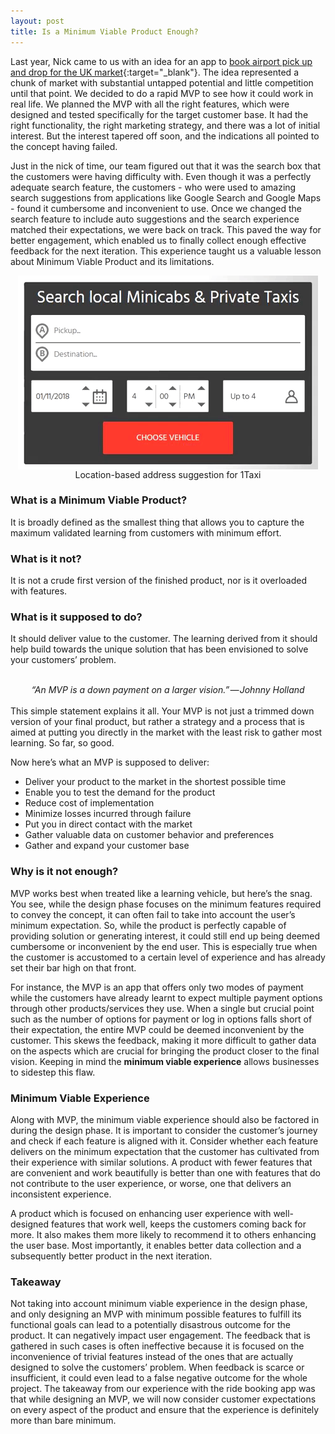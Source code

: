 ```yaml
---
layout: post
title: Is a Minimum Viable Product Enough?
---
```

Last year, Nick came to us with an idea for an app to [book airport pick up and drop for the UK market](https://www.1taxi.co "1Taxi"){:target="_blank"}. The idea represented a chunk of market with substantial untapped potential and little competition until that point. We decided to do a rapid MVP to see how it could work in real life. We planned the MVP with all the right features, which were designed and tested specifically for the target customer base. It had the right functionality, the right marketing strategy, and there was a lot of initial interest. But the interest tapered off soon, and the indications all pointed to the concept having failed.

Just in the nick of time, our team figured out that it was the search box that the customers were having difficulty with. Even though it was a perfectly adequate search feature, the customers - who were used to amazing search suggestions from applications like Google Search and Google Maps - found it cumbersome and inconvenient to use. Once we changed the search feature to include auto suggestions and the search experience matched their expectations, we were back on track. This paved the way for better engagement, which enabled us to finally collect enough effective feedback for the next iteration. This experience taught us a valuable lesson about Minimum Viable Product and its limitations.

<img style="display: block; margin: auto;" alt="1Taxi Address Suggestion" title="1Taxi Address Suggestion" src="/images/1taxi-google-address-suggestion.gif">
<center>Location-based address suggestion for 1Taxi</center>

### What is a Minimum Viable Product?
It is broadly defined as the smallest thing that allows you to capture the maximum validated learning from customers with minimum effort.
### What is it not?
It is not a crude first version of the finished product, nor is it overloaded with features.
### What is it supposed to do?
It should deliver value to the customer. The learning derived from it should help build towards the unique solution that has been envisioned to solve your customers’ problem.  
<br/>  
<center><i>“An MVP is a down payment on a larger vision.” — Johnny Holland</i></center>
<br/>
This simple statement explains it all. Your MVP is not just a trimmed down version of your final product, but rather a strategy and a process that is aimed at putting you directly in the market with the least risk to gather most learning. So far, so good. 

Now here’s what an MVP is supposed to deliver:

- Deliver your product to the market in the shortest possible time
- Enable you to test the demand for the product
- Reduce cost of implementation
- Minimize losses incurred through failure 
- Put you in direct contact with the market
- Gather valuable data on customer behavior and preferences
- Gather and expand your customer base

### Why is it not enough?
MVP works best when treated like a learning vehicle, but here’s the snag. You see, while the design phase focuses on the minimum features required to convey the concept, it can often fail to take into account the user’s minimum expectation. So, while the product is perfectly capable of providing solution or generating interest, it could still end up being deemed cumbersome or inconvenient by the end user. This is especially true when the customer is accustomed to a certain level of experience and has already set their bar high on that front.

For instance, the MVP is an app that offers only two modes of payment while the customers have already learnt to expect multiple payment options through other products/services they use. When a single but crucial point such as the number of options for payment or log in options falls short of their expectation, the entire MVP could be deemed inconvenient by the customer. This skews the feedback, making it more difficult to gather data on the aspects which are crucial for bringing the product closer to the final vision. Keeping in mind the **minimum viable experience** allows businesses to sidestep this flaw.

### Minimum Viable Experience
Along with MVP, the minimum viable experience should also be factored in during the design phase. It is important to consider the customer’s journey and check if each feature is aligned with it. Consider whether each feature delivers on the minimum expectation that the customer has cultivated from their experience with similar solutions. A product with fewer features that are convenient and work beautifully is better than one with features that do not contribute to the user experience, or worse, one that delivers an inconsistent experience.

A product which is focused on enhancing user experience with well-designed features that work well, keeps the customers coming back for more. It also makes them more likely to recommend it to others enhancing the user base. Most importantly, it enables better data collection and a subsequently better product in the next iteration.

### Takeaway    
Not taking into account minimum viable experience in the design phase, and only designing an MVP with minimum possible features to fulfill its functional goals can lead to a potentially disastrous outcome for the product. It can negatively impact user engagement. The feedback that is gathered in such cases is often ineffective because it is focused on the inconvenience of trivial features instead of the ones that are actually designed to solve the customers’ problem. When feedback is scarce or insufficient, it could even lead to a false negative outcome for the whole project. The takeaway from our experience with the ride booking app was that while designing an MVP, we will now consider customer expectations on every aspect of the product and ensure that the experience is definitely more than bare minimum.
